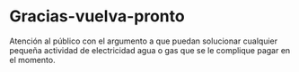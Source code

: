 # Gracias-vuelva-pronto
Atención al público con el argumento a que puedan solucionar cualquier pequeña actividad de electricidad agua o gas que se le complique pagar en el momento.
